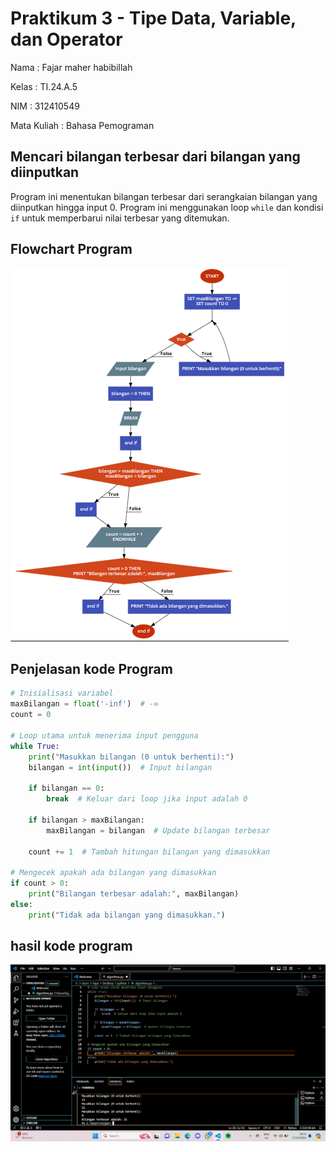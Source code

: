 # Praktikum 3 - Tipe Data, Variable, dan Operator

Nama : Fajar maher habibillah

Kelas : TI.24.A.5

NIM : 312410549

Mata Kuliah : Bahasa Pemograman


## Mencari bilangan terbesar dari bilangan yang diinputkan
Program ini menentukan bilangan terbesar dari serangkaian bilangan yang diinputkan hingga input 0. Program ini menggunakan loop `while` dan kondisi `if` untuk memperbarui nilai terbesar yang ditemukan.

## Flowchart Program
![Foto](https://github.com/FajarMhr24/flochart/blob/bed00e29a4955786613abc593559239314794c8d/fc.2%2C3.png)

## Penjelasan kode Program
```python
# Inisialisasi variabel
maxBilangan = float('-inf')  # -∞
count = 0

# Loop utama untuk menerima input pengguna
while True:
    print("Masukkan bilangan (0 untuk berhenti):")
    bilangan = int(input())  # Input bilangan

    if bilangan == 0:
        break  # Keluar dari loop jika input adalah 0

    if bilangan > maxBilangan:
        maxBilangan = bilangan  # Update bilangan terbesar

    count += 1  # Tambah hitungan bilangan yang dimasukkan

# Mengecek apakah ada bilangan yang dimasukkan
if count > 0:
    print("Bilangan terbesar adalah:", maxBilangan)
else:
    print("Tidak ada bilangan yang dimasukkan.")

```

## hasil kode program
![foto](https://github.com/FajarMhr24/foto/blob/e1b13ed23644db24acabbe7fbfe633966a2327b5/Screenshot%202024-10-17%20204153.png)
